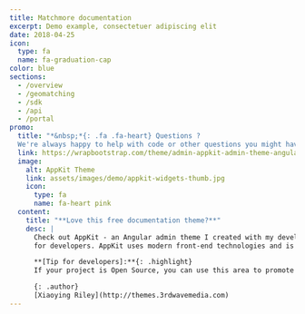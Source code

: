 ```yaml
---
title: Matchmore documentation
excerpt: Demo example, consectetuer adipiscing elit
date: 2018-04-25
icon:
  type: fa
  name: fa-graduation-cap
color: blue
sections:
  - /overview
  - /geomatching
  - /sdk
  - /api
  - /portal
promo:
  title: "*&nbsp;*{: .fa .fa-heart} Questions ?
  We're always happy to help with code or other questions you might have! Search our documentation, contact support, or connect with our sales team."
  link: https://wrapbootstrap.com/theme/admin-appkit-admin-theme-angularjs-WB051SCJ1?ref=3wm
  image:
    alt: AppKit Theme
    link: assets/images/demo/appkit-widgets-thumb.jpg
    icon:
      type: fa
      name: fa-heart pink
  content:
    title: "**Love this free documentation theme?**"
    desc: |
      Check out AppKit - an Angular admin theme I created with my developer friend [Tom Najdek](https://twitter.com/tnajdek)
      for developers. AppKit uses modern front-end technologies and is packed with useful components and widgets to speed up your app development.

      **[Tip for developers]:**{: .highlight}
      If your project is Open Source, you can use this area to promote your other projects or hold third party adverts like Bootstrap and FontAwesome do!

      {: .author}
      [Xiaoying Riley](http://themes.3rdwavemedia.com)
---
```

